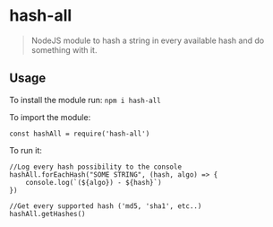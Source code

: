 # hash-all
> NodeJS module to hash a string in every available hash and do something with it.

## Usage
To install the module run:
``npm i hash-all``

To import the module:

    const hashAll = require('hash-all')
    
To run it:
    
    //Log every hash possibility to the console
    hashAll.forEachHash("SOME STRING", (hash, algo) => {
        console.log(`(${algo}) - ${hash}`)
    })
    
    //Get every supported hash ('md5, 'sha1', etc..)
    hashAll.getHashes()